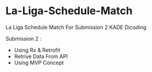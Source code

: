 # La-Liga-Schedule-Match
La Liga Schedule Match For Submission 2 KADE Dicoding

Submission 2 :
- Using Rx & Retrofit
- Retrive Data From API
- Using MVP Concept
